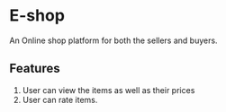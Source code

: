# E-shop

  An Online shop platform for both the sellers and buyers.

## Features
1. User can view the items as well as their prices
2. User can rate items.
